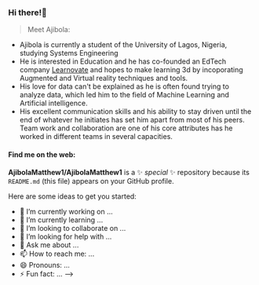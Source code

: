 ### Hi there!👋

> Meet Ajibola: 
- Ajibola is currently a student of the University of Lagos, Nigeria, studying Systems Engineering
- He is interested in Education and he has co-founded an EdTech company [Learnovate](www.learnovate.xyz) and hopes to make learning 3d by incoporating Augmented and Virtual reality techniques and tools.
- His love for data can't be explained as he is often found trying to analyze data, which led him to the field of Machine Learning and Artificial intelligence.
- His excellent communication skills and his ability to stay driven until the end of whatever he initiates has set him apart from most of his peers. Team work and collaboration are one of his core attributes has he worked in different teams in several capacities.


#### Find me on the web: 


**AjibolaMatthew1/AjibolaMatthew1** is a ✨ _special_ ✨ repository because its `README.md` (this file) appears on your GitHub profile.

Here are some ideas to get you started:

- 🔭 I’m currently working on ...
- 🌱 I’m currently learning ...
- 👯 I’m looking to collaborate on ...
- 🤔 I’m looking for help with ...
- 💬 Ask me about ...
- 📫 How to reach me: ...
- 😄 Pronouns: ...
- ⚡ Fun fact: ...
-->
